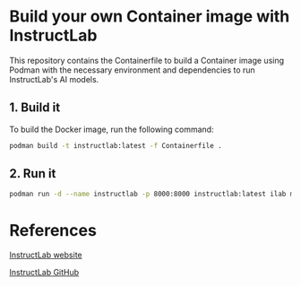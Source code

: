 # Build your own Container image with InstructLab
This repository contains the Containerfile to build a Container image using Podman with the necessary environment and dependencies to run InstructLab's AI models.

## 1. Build it
To build the Docker image, run the following command:

```bash
podman build -t instructlab:latest -f Containerfile .
```

## 2. Run it
```bash
podman run -d --name instructlab -p 8000:8000 instructlab:latest ilab model serve
```

# References
[InstructLab website](https://instructlab.ai/)

[InstructLab GitHub](https://github.com/instructlab)